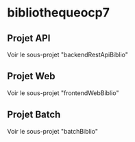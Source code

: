 # bibliothequeocp7

## Projet API 
Voir le sous-projet "backendRestApiBiblio"

## Projet Web 
Voir le sous-projet "frontendWebBiblio"

## Projet Batch 
Voir le sous-projet "batchBiblio"